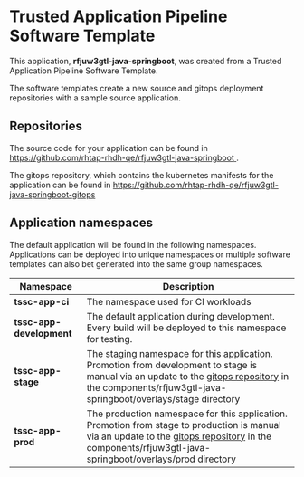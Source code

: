 # Trusted Application Pipeline Software Template

This application, **rfjuw3gtl-java-springboot**, was created from a Trusted Application Pipeline Software Template.

The software templates create a new source and gitops deployment repositories with a sample source application. 

## Repositories

The source code for your application can be found in [https://github.com/rhtap-rhdh-qe/rfjuw3gtl-java-springboot ](https://github.com/rhtap-rhdh-qe/rfjuw3gtl-java-springboot ).
 
The gitops repository, which contains the kubernetes manifests for the application can be found in 
[https://github.com/rhtap-rhdh-qe/rfjuw3gtl-java-springboot-gitops ](https://github.com/rhtap-rhdh-qe/rfjuw3gtl-java-springboot-gitops ) 

## Application namespaces 

The default application will be found in the following namespaces. Applications can be deployed into unique namespaces or multiple software templates can also bet generated into the same group namespaces.  

|  Namespace   |  Description   |  
| -------- | -------- |
| **tssc-app-ci** | The namespace used for CI workloads |
| **tssc-app-development** | The default application during development. Every build will be deployed to this namespace for testing. |
| **tssc-app-stage** | The staging namespace for this application. Promotion from development to stage is manual via an update to the [gitops repository](https://github.com/rhtap-rhdh-qe/rfjuw3gtl-java-springboot-gitops ) in the components/rfjuw3gtl-java-springboot/overlays/stage directory |
| **tssc-app-prod** | The production namespace for this application. Promotion from stage to production is manual via an update to the [gitops repository](https://github.com/rhtap-rhdh-qe/rfjuw3gtl-java-springboot-gitops ) in the components/rfjuw3gtl-java-springboot/overlays/prod directory |